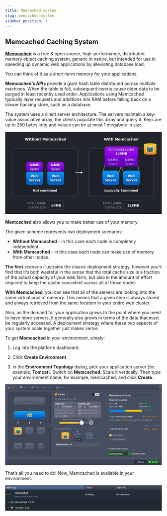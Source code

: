 ```yaml
---
title: Memcached system
slug: memcached-system
sidebar_position: 1
---
```


## Memcached Caching System

**[Memcached](https://memcached.org/)** is a free & open source, high-performance, distributed memory object caching system, generic in nature, but intended for use in speeding up dynamic web applications by alleviating database load.

You can think of it as a short-term memory for your applications.

**Memcached’s APIs** provide a giant hash table distributed across multiple machines. When the table is full, subsequent inserts cause older data to be purged in least recently used order. Applications using Memcached typically layer requests and additions into RAM before falling back on a slower backing store, such as a database.

The system uses a client server architecture. The servers maintain a key-value associative array; the clients populate this array and query it. Keys are up to 250 bytes long and values can be at most 1 megabyte in size.

<div style={{
    display:'flex',
    justifyContent: 'center',
    margin: '0 0 1rem 0'
}}>

![Locale Dropdown](./img/MemcachedSystem/01-memcached-deployment-scenario.png)

</div>

**Memcached** also allows you to make better use of your memory.

The given scheme represents two deployment scenarios:

- **Without Memcached** - in this case each node is completely independent.
- **With Memcached** - in this case each node can make use of memory from other nodes.

**The first** scenario illustrates the classic deployment strategy, however you’ll find that it’s both wasteful in the sense that the total cache size is a fraction of the actual capacity of your web farm, but also in the amount of effort required to keep the cache consistent across all of those nodes.

**With Memcached**, you can see that all of the servers are looking into the same virtual pool of memory. This means that a given item is always stored and always retrieved from the same location in your entire web cluster.

Also, as the demand for your application grows to the point where you need to have more servers, it generally also grows in terms of the data that must be regularly accessed. A deployment strategy where these two aspects of your system scale together just makes sense.

To get **Memcached** in your environment, simply:

1. Log into the platform dashboard.

2. Click **Create Environment**.

3. In the **Environment Topology** dialog, pick your application server (for example, **Tomcat**). Switch on **Memcached**. Scale it vertically. Then type your environment name, for example, memcached, and click **Create**.

<div style={{
    display:'flex',
    justifyContent: 'center',
    margin: '0 0 1rem 0'
}}>

![Locale Dropdown](./img/MemcachedSystem/02-memcached-environment-topology.png)

</div>

That’s all you need to do! Now, Memcached is available in your environment.

<div style={{
    display:'flex',
    justifyContent: 'center',
    margin: '0 0 1rem 0'
}}>

![Locale Dropdown](./img/MemcachedSystem/03-environment-with-memcached-created.png)

</div>